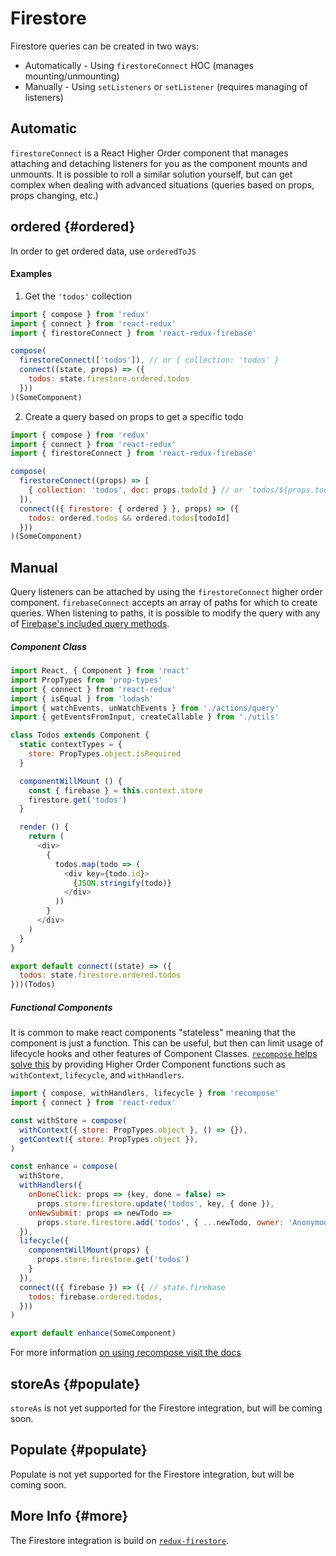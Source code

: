 # Firestore

Firestore queries can be created in two ways:

* Automatically - Using `firestoreConnect` HOC (manages mounting/unmounting)
* Manually - Using `setListeners` or `setListener` (requires managing of listeners)

## Automatic

`firestoreConnect` is a React Higher Order component that manages attaching and detaching listeners for you as the component mounts and unmounts. It is possible to roll a similar solution yourself, but can get complex when dealing with advanced situations (queries based on props, props changing, etc.)

## ordered {#ordered}

In order to get ordered data, use `orderedToJS`

#### Examples
1. Get the `'todos'` collection

```js
import { compose } from 'redux'
import { connect } from 'react-redux'
import { firestoreConnect } from 'react-redux-firebase'

compose(
  firestoreConnect(['todos']), // or { collection: 'todos' }
  connect((state, props) => ({
    todos: state.firestore.ordered.todos
  }))
)(SomeComponent)
```

2. Create a query based on props to get a specific todo

```js
import { compose } from 'redux'
import { connect } from 'react-redux'
import { firestoreConnect } from 'react-redux-firebase'

compose(
  firestoreConnect((props) => [
    { collection: 'todos', doc: props.todoId } // or `todos/${props.todoId}`
  ]),
  connect(({ firestore: { ordered } }, props) => ({
    todos: ordered.todos && ordered.todos[todoId]
  }))
)(SomeComponent)
```

## Manual

Query listeners can be attached by using the `firestoreConnect` higher order component. `firebaseConnect` accepts an array of paths for which to create queries. When listening to paths, it is possible to modify the query with any of [Firebase's included query methods](https://firebase.google.com/docs/reference/js/firebase.database.Query).

##### Component Class

```js
import React, { Component } from 'react'
import PropTypes from 'prop-types'
import { connect } from 'react-redux'
import { isEqual } from 'lodash'
import { watchEvents, unWatchEvents } from './actions/query'
import { getEventsFromInput, createCallable } from './utils'

class Todos extends Component {
  static contextTypes = {
    store: PropTypes.object.isRequired
  }

  componentWillMount () {
    const { firebase } = this.context.store
    firestore.get('todos')
  }

  render () {
    return (
      <div>
        {
          todos.map(todo => (
            <div key={todo.id}>
              {JSON.stringify(todo)}
            </div>
          ))
        }
      </div>
    )
  }
}

export default connect((state) => ({
  todos: state.firestore.ordered.todos
}))(Todos)
```

##### Functional Components

It is common to make react components "stateless" meaning that the component is just a function. This can be useful, but then can limit usage of lifecycle hooks and other features of Component Classes. [`recompose` helps solve this](https://github.com/acdlite/recompose/blob/master/docs/API.md) by providing Higher Order Component functions such as `withContext`, `lifecycle`, and `withHandlers`.

```js
import { compose, withHandlers, lifecycle } from 'recompose'
import { connect } from 'react-redux'

const withStore = compose(
  withContext({ store: PropTypes.object }, () => {}),
  getContext({ store: PropTypes.object }),
)

const enhance = compose(
  withStore,
  withHandlers({
    onDoneClick: props => (key, done = false) =>
      props.store.firestore.update('todos', key, { done }),
    onNewSubmit: props => newTodo =>
      props.store.firestore.add('todos', { ...newTodo, owner: 'Anonymous' }),
  }),
  lifecycle({
    componentWillMount(props) {
      props.store.firestore.get('todos')
    }
  }),
  connect(({ firebase }) => ({ // state.firebase
    todos: firebase.ordered.todos,
  }))
)

export default enhance(SomeComponent)
```

For more information [on using recompose visit the docs](https://github.com/acdlite/recompose/blob/master/docs/API.md)

## storeAs {#populate}

`storeAs` is not yet supported for the Firestore integration, but will be coming soon.

## Populate {#populate}

Populate is not yet supported for the Firestore integration, but will be coming soon.

## More Info {#more}

The Firestore integration is build on [`redux-firestore`](https://github.com/prescottprue/redux-firestore).
